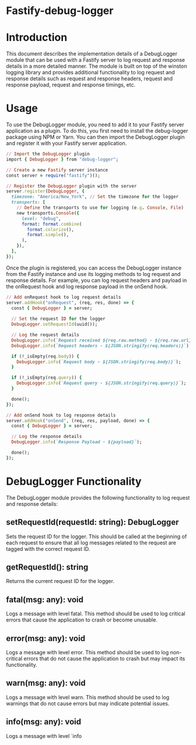 # Fastify-debug-logger

# Introduction
This document describes the implementation details of a DebugLogger module that can be used with a Fastify server to log request and response details in a more detailed manner. The module is built on top of the winston logging library and provides additional functionality to log request and response details such as request and response headers, request and response payload, request and response timings, etc.

# Usage

To use the DebugLogger module, you need to add it to your Fastify server application as a plugin. To do this, you first need to install the debug-logger package using NPM or Yarn. You can then import the DebugLogger plugin and register it with your Fastify server application.

```ruby
// Import the DebugLogger plugin
import { DebugLogger } from "debug-logger";

// Create a new Fastify server instance
const server = require("fastify")();

// Register the DebugLogger plugin with the server
server.register(DebugLogger, {
  timezone: "America/New_York", // Set the timezone for the logger
  transports: [
    // Define the transports to use for logging (e.g. Console, File)
    new transports.Console({
      level: "debug",
      format: format.combine(
        format.colorize(),
        format.simple(),
      ),
    }),
  ],
});
```
Once the plugin is registered, you can access the DebugLogger instance from the Fastify instance and use its logging methods to log request and response details. For example, you can log request headers and payload in the onRequest hook and log response payload in the onSend hook.

```ruby
// Add onRequest hook to log request details
server.addHook("onRequest", (req, res, done) => {
  const { DebugLogger } = server;
  
  // Set the request ID for the logger
  DebugLogger.setRequestId(uuid());

  // Log the request details
  DebugLogger.info(`Request received ${req.raw.method} - ${req.raw.url}`);
  DebugLogger.info(`Request headers - ${JSON.stringify(req.headers)}`);

  if (!_isEmpty(req.body)) {
    DebugLogger.info(`Request body - ${JSON.stringify(req.body)}`);
  }

  if (!_isEmpty(req.query)) {
    DebugLogger.info(`Request query - ${JSON.stringify(req.query)}`);
  }

  done();
});

// Add onSend hook to log response details
server.addHook("onSend", (req, res, payload, done) => {
  const { DebugLogger } = server;

  // Log the response details
  DebugLogger.info(`Response Payload - ${payload}`);

  done();
});
```
# DebugLogger Functionality
The DebugLogger module provides the following functionality to log request and response details:

## setRequestId(requestId: string): DebugLogger
Sets the request ID for the logger. This should be called at the beginning of each request to ensure that all log messages related to the request are tagged with the correct request ID.

## getRequestId(): string
Returns the current request ID for the logger.

## fatal(msg: any): void
Logs a message with level fatal. This method should be used to log critical errors that cause the application to crash or become unusable.

## error(msg: any): void
Logs a message with level error. This method should be used to log non-critical errors that do not cause the application to crash but may impact its functionality.

## warn(msg: any): void
Logs a message with level warn. This method should be used to log warnings that do not cause errors but may indicate potential issues.

## info(msg: any): void
Logs a message with level `info
